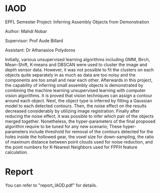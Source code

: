 # IAOD

EPFL Semester Project: Inferring Assembly Objects from Demonstration

Author: Mahdi Nobar

Supervisor: Prof Aude Billard

Assistant: Dr Athanasios Polydoros

Initially, various unsupervised learning algorithms including GMM, Birch, Mean-Shift, K-means and DBSCAN were used to cluster the image and depth sensor data. However, it was not possible to fit the clusters on each objects quite separately in as much as data are too noisy and the components are too small and near each other. Afterwards in this project, the capability of inferring small assembly objects is demonstrated by combining the machine learning unsupervised learning with computer vision algorithms. It is proved that vision techniques can assign a contour around each object. Next, the object type is inferred by fitting a Gaussian model to each detected contours. Then, the noise effect on the results decreased considerably by utilizing image registration. Finally after reducing the noise effect, it was possible to infer which pair of the objects merged together. Nonetheless, the hyper-parameters of the final proposed algorithm require to be tuned for any new scenario; These hyper-parameters include threshold for removal of the contours detected for the holes inside the hollowed gear, the voxel size for down-sampling, the ratio of maximum distance between point clouds used for noise reduction, and the point numbers for K-Nearest Neighbors used for FPFH feature calculation.

# Report
You can refer to "report_IAOD.pdf" for details.
